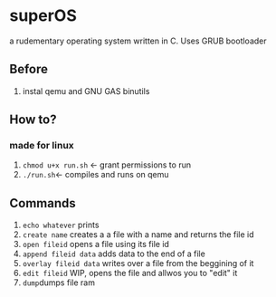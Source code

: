 # superOS
a rudementary operating system written in C. Uses GRUB bootloader
## Before
1. instal qemu and GNU GAS binutils
## How to?
### made for linux
1. `chmod u+x run.sh` <- grant permissions to run
2. `./run.sh`<- compiles and runs on qemu

## Commands
1. `echo whatever` prints
2. `create name` creates a a file with a name and returns the file id
3. `open fileid` opens a file using its file id
4. `append fileid data` adds data to the end of a file
5. `overlay fileid data` writes over a file from the beggining of it
6. `edit fileid` WIP, opens the file and allwos you to "edit" it
7. `dump`dumps file ram
